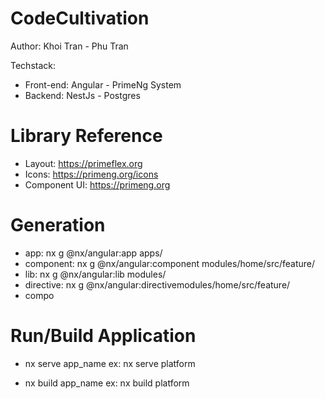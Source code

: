 # CodeCultivation

Author: Khoi Tran - Phu Tran

Techstack:

- Front-end: Angular - PrimeNg System
- Backend: NestJs - Postgres

# Library Reference

- Layout: https://primeflex.org
- Icons: https://primeng.org/icons
- Component UI: https://primeng.org

# Generation

- app: nx g @nx/angular:app apps/
- component: nx g @nx/angular:component modules/home/src/feature/
- lib: nx g @nx/angular:lib modules/
- directive: nx g @nx/angular:directivemodules/home/src/feature/
- compo

# Run/Build Application

- nx serve app_name
  ex: nx serve platform

- nx build app_name
  ex: nx build platform
